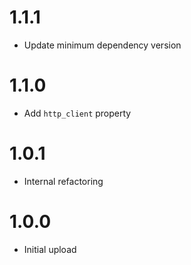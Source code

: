 # 1.1.1
- Update minimum dependency version

# 1.1.0
- Add `http_client` property

# 1.0.1
- Internal refactoring

# 1.0.0
- Initial upload
